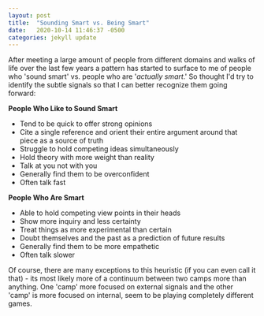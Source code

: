 ```yaml
---
layout: post
title:  "Sounding Smart vs. Being Smart"
date:   2020-10-14 11:46:37 -0500
categories: jekyll update
---
```


After meeting a large amount of people from different domains and walks of life over the last few years a pattern has started to surface to me of people who 'sound smart' vs. people who are '*actually smart*.' So thought I'd try to identify the subtle signals so that I can better recognize them going forward:

**People Who Like to Sound Smart**
* Tend to be quick to offer strong opinions
* Cite a single reference and orient their entire argument around that piece as a source of truth
* Struggle to hold competing ideas simultaneously
* Hold theory with more weight than reality
* Talk at you not with you
* Generally find them to be overconfident
* Often talk fast

**People Who Are Smart**
* Able to hold competing view points in their heads
* Show more inquiry and less certainty
* Treat things as more experimental than certain
* Doubt themselves and the past as a prediction of future results
* Generally find them to be more empathetic
* Often talk slower

Of course, there are many exceptions to this heuristic (if you can even call it that) - its most likely more of a continuum between two camps more than anything. One 'camp' more focused on external signals and the other 'camp' is more focused on internal, seem to be playing completely different games.

